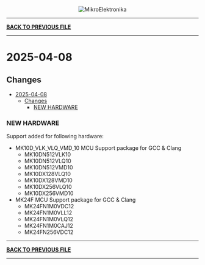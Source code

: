 <p align="center">
  <img src="http://www.mikroe.com/img/designs/beta/logo_small.png?raw=true" alt="MikroElektronika"/>
</p>

---

**[BACK TO PREVIOUS FILE](../changelog.md)**

---

# 2025-04-08

## Changes

- [2025-04-08](#2025-04-08)
  - [Changes](#changes)
    - [NEW HARDWARE](#new-hardware)

### NEW HARDWARE

Support added for following hardware:

+ MK10D_VLK_VLQ_VMD_10 MCU Support package for GCC & Clang
  + MK10DN512VLK10
  + MK10DN512VLQ10
  + MK10DN512VMD10
  + MK10DX128VLQ10
  + MK10DX128VMD10
  + MK10DX256VLQ10
  + MK10DX256VMD10
+ MK24F MCU Support package for GCC & Clang
  + MK24FN1M0VDC12
  + MK24FN1M0VLL12
  + MK24FN1M0VLQ12
  + MK24FN1M0CAJ12
  + MK24FN256VDC12

---

**[BACK TO PREVIOUS FILE](../changelog.md)**

---
